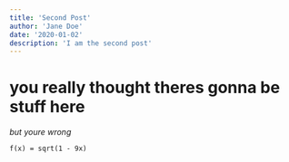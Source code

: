 ```yaml
---
title: 'Second Post'
author: 'Jane Doe'
date: '2020-01-02'
description: 'I am the second post'
---
```


# you really thought theres gonna be stuff here

_but youre wrong_

`f(x) = sqrt(1 - 9x)`

